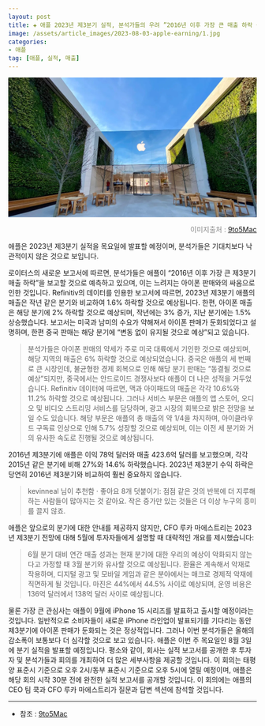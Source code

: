 ```yaml
---
layout: post  
title: ✚ 애플 2023년 제3분기 실적, 분석가들의 우려 ”2016년 이후 가장 큰 매출 하락 될 수도 있어“
image: /assets/article_images/2023-08-03-apple-earning/1.jpg
categories:
- 애플
tag: [애플, 실적, 매출]
---
```


<div class="markdown-image">
<img src="/assets/article_images/2023-08-03-apple-earning/1.jpg" alt="" align="middle"/><p style="text-align:right;  color:#878787"> 이미지출처 : <a href="https://9to5mac.com/2023/08/01/aapl-q3-earnings-drop/"> 9to5Mac </a></p> </div>

<p class="drop-korean">
애플은 2023년 제3분기 실적을 목요일에 발표할 예정이며, 분석가들은 기대치보다 낙관적이지 않은 것으로 보입니다.
</p>

로이터스의 새로운 보고서에 따르면, 분석가들은 애플이 “2016년 이후 가장 큰 제3분기 매출 하락”을 보고할 것으로 예측하고 있으며, 이는 느려지는 아이폰 판매와의 싸움으로 인한 것입니다.
Refinitiv의 데이터를 인용한 보고서에 따르면, 2023년 제3분기 애플의 매출은 작년 같은 분기와 비교하여 1.6% 하락할 것으로 예상됩니다. 한편, 아이폰 매출은 해당 분기에 2% 하락할 것으로 예상되며, 작년에는 3% 증가, 지난 분기에는 1.5% 상승했습니다.
보고서는 미국과 남미의 수요가 약해져서 아이폰 판매가 둔화되었다고 설명하며, 한편 중국 판매는 해당 분기에 “변동 없이 유지될 것으로 예상”되고 있습니다.

>분석가들은 아이폰 판매의 약세가 주로 미국 대륙에서 기인한 것으로 예상되며, 해당 지역의 매출은 6% 하락할 것으로 예상되었습니다. 중국은 애플의 세 번째로 큰 시장인데, 불균형한 경제 회복으로 인해 해당 분기 판매는 “동결될 것으로 예상”되지만, 중국에서는 안드로이드 경쟁사보다 애플이 더 나은 성적을 거두었습니다. Refinitiv 데이터에 따르면, 맥과 아이패드의 매출은 각각 10.6%와 11.2% 하락할 것으로 예상됩니다. 그러나 서비스 부문은 애플의 앱 스토어, 오디오 및 비디오 스트리밍 서비스를 담당하며, 광고 시장의 회복으로 밝은 전망을 보일 수도 있습니다. 해당 부문은 애플의 총 매출의 약 1/4을 차지하며, 아이클라우드 구독료 인상으로 인해 5.7% 성장할 것으로 예상되며, 이는 이전 세 분기와 거의 유사한 속도로 진행될 것으로 예상됩니다.

2016년 제3분기에 애플은 이익 78억 달러와 매출 423.6억 달러를 보고했으며, 각각 2015년 같은 분기에 비해 27%와 14.6% 하락했습니다. 2023년 제3분기 수익 하락은 당연히 2016년 제3분기와 비교하여 훨씬 중요하지 않습니다.

>kevinneal 님이 추천함 · 좋아요 8개
>덧붙이기: 점점 같은 것의 반복에 더 지루해하는 사람들이 많아지는 것 같아요. 작은 증가만 있는 것들은 더 이상 누구의 흥미를 끌지 않죠.

애플은 앞으로의 분기에 대한 안내를 제공하지 않지만, CFO 루카 마에스트리는 2023년 제3분기 전망에 대해 5월에 투자자들에게 설명할 때 대략적인 개요를 제시했습니다:
>6월 분기 대비 연간 매출 성과는 현재 분기에 대한 우리의 예상이 악화되지 않는다고 가정할 때 3월 분기와 유사할 것으로 예상됩니다. 환율은 계속해서 악재로 작용하며, 디지털 광고 및 모바일 게임과 같은 분야에서는 매크로 경제적 악재에 직면하게 될 것입니다. 마진은 44%에서 44.5% 사이로 예상되며, 운영 비용은 136억 달러에서 138억 달러 사이로 예상됩니다.

물론 가장 큰 관심사는 애플이 9월에 iPhone 15 시리즈를 발표하고 출시할 예정이라는 것입니다. 일반적으로 소비자들이 새로운 iPhone 라인업이 발표되기를 기다리는 동안 제3분기에 아이폰 판매가 둔화되는 것은 정상적입니다. 그러나 이번 분석가들은 올해의 감소폭이 보통보다 더 심각할 것으로 보고 있습니다.
애플은 이번 주 목요일인 8월 3일에 분기 실적을 발표할 예정입니다. 평소와 같이, 회사는 실적 보고서를 공개한 후 투자자 및 분석가들과 회의를 개최하여 더 많은 세부사항을 제공할 것입니다. 이 회의는 태평양 표준시 기준으로 오후 2시/동부 표준시 기준으로 오후 5시에 열릴 예정이며, 애플은 해당 회의 시작 30분 전에 완전한 실적 보고서를 공개할 것입니다. 이 회의에는 애플의 CEO 팀 쿡과 CFO 루카 마에스트리가 질문과 답변 섹션에 참석할 것입니다.

---

* 참조 : [9to5Mac](https://9to5mac.com/2023/08/01/aapl-q3-earnings-drop/)
